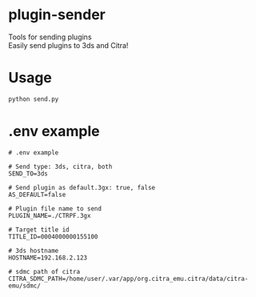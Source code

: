 # plugin-sender
Tools for sending plugins  
Easily send plugins to 3ds and Citra!

# Usage
```bash
python send.py
```

# .env example
```env
# .env example

# Send type: 3ds, citra, both
SEND_TO=3ds

# Send plugin as default.3gx: true, false
AS_DEFAULT=false

# Plugin file name to send
PLUGIN_NAME=./CTRPF.3gx

# Target title id
TITLE_ID=0004000000155100

# 3ds hostname
HOSTNAME=192.168.2.123

# sdmc path of citra
CITRA_SDMC_PATH=/home/user/.var/app/org.citra_emu.citra/data/citra-emu/sdmc/
```
